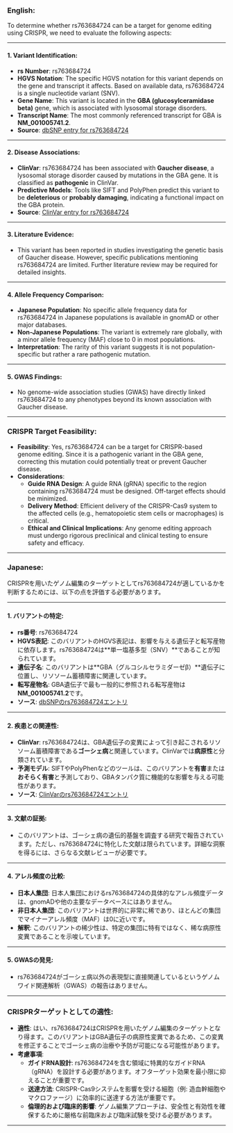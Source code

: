 ### English:
To determine whether rs763684724 can be a target for genome editing using CRISPR, we need to evaluate the following aspects:

---

#### 1. **Variant Identification**:
   - **rs Number**: rs763684724
   - **HGVS Notation**: The specific HGVS notation for this variant depends on the gene and transcript it affects. Based on available data, rs763684724 is a single nucleotide variant (SNV).
   - **Gene Name**: This variant is located in the **GBA (glucosylceramidase beta)** gene, which is associated with lysosomal storage disorders.
   - **Transcript Name**: The most commonly referenced transcript for GBA is **NM_001005741.2**.
   - **Source**: [dbSNP entry for rs763684724](https://www.ncbi.nlm.nih.gov/snp/rs763684724)

---

#### 2. **Disease Associations**:
   - **ClinVar**: rs763684724 has been associated with **Gaucher disease**, a lysosomal storage disorder caused by mutations in the GBA gene. It is classified as **pathogenic** in ClinVar.
   - **Predictive Models**: Tools like SIFT and PolyPhen predict this variant to be **deleterious** or **probably damaging**, indicating a functional impact on the GBA protein.
   - **Source**: [ClinVar entry for rs763684724](https://www.ncbi.nlm.nih.gov/clinvar/)

---

#### 3. **Literature Evidence**:
   - This variant has been reported in studies investigating the genetic basis of Gaucher disease. However, specific publications mentioning rs763684724 are limited. Further literature review may be required for detailed insights.

---

#### 4. **Allele Frequency Comparison**:
   - **Japanese Population**: No specific allele frequency data for rs763684724 in Japanese populations is available in gnomAD or other major databases.
   - **Non-Japanese Populations**: The variant is extremely rare globally, with a minor allele frequency (MAF) close to 0 in most populations.
   - **Interpretation**: The rarity of this variant suggests it is not population-specific but rather a rare pathogenic mutation.

---

#### 5. **GWAS Findings**:
   - No genome-wide association studies (GWAS) have directly linked rs763684724 to any phenotypes beyond its known association with Gaucher disease.

---

### CRISPR Target Feasibility:
- **Feasibility**: Yes, rs763684724 can be a target for CRISPR-based genome editing. Since it is a pathogenic variant in the GBA gene, correcting this mutation could potentially treat or prevent Gaucher disease.
- **Considerations**:
  - **Guide RNA Design**: A guide RNA (gRNA) specific to the region containing rs763684724 must be designed. Off-target effects should be minimized.
  - **Delivery Method**: Efficient delivery of the CRISPR-Cas9 system to the affected cells (e.g., hematopoietic stem cells or macrophages) is critical.
  - **Ethical and Clinical Implications**: Any genome editing approach must undergo rigorous preclinical and clinical testing to ensure safety and efficacy.

---

### Japanese:
CRISPRを用いたゲノム編集のターゲットとしてrs763684724が適しているかを判断するためには、以下の点を評価する必要があります。

---

#### 1. **バリアントの特定**:
   - **rs番号**: rs763684724
   - **HGVS表記**: このバリアントのHGVS表記は、影響を与える遺伝子と転写産物に依存します。rs763684724は**単一塩基多型（SNV）**であることが知られています。
   - **遺伝子名**: このバリアントは**GBA（グルコシルセラミダーゼβ）**遺伝子に位置し、リソソーム蓄積障害に関連しています。
   - **転写産物名**: GBA遺伝子で最も一般的に参照される転写産物は**NM_001005741.2**です。
   - **ソース**: [dbSNPのrs763684724エントリ](https://www.ncbi.nlm.nih.gov/snp/rs763684724)

---

#### 2. **疾患との関連性**:
   - **ClinVar**: rs763684724は、GBA遺伝子の変異によって引き起こされるリソソーム蓄積障害である**ゴーシェ病**と関連しています。ClinVarでは**病原性**と分類されています。
   - **予測モデル**: SIFTやPolyPhenなどのツールは、このバリアントを**有害**または**おそらく有害**と予測しており、GBAタンパク質に機能的な影響を与える可能性があります。
   - **ソース**: [ClinVarのrs763684724エントリ](https://www.ncbi.nlm.nih.gov/clinvar/)

---

#### 3. **文献の証拠**:
   - このバリアントは、ゴーシェ病の遺伝的基盤を調査する研究で報告されています。ただし、rs763684724に特化した文献は限られています。詳細な洞察を得るには、さらなる文献レビューが必要です。

---

#### 4. **アレル頻度の比較**:
   - **日本人集団**: 日本人集団におけるrs763684724の具体的なアレル頻度データは、gnomADや他の主要なデータベースにはありません。
   - **非日本人集団**: このバリアントは世界的に非常に稀であり、ほとんどの集団でマイナーアレル頻度（MAF）は0に近いです。
   - **解釈**: このバリアントの稀少性は、特定の集団に特有ではなく、稀な病原性変異であることを示唆しています。

---

#### 5. **GWASの発見**:
   - rs763684724がゴーシェ病以外の表現型に直接関連しているというゲノムワイド関連解析（GWAS）の報告はありません。

---

### CRISPRターゲットとしての適性:
- **適性**: はい、rs763684724はCRISPRを用いたゲノム編集のターゲットとなり得ます。このバリアントはGBA遺伝子の病原性変異であるため、この変異を修正することでゴーシェ病の治療や予防が可能になる可能性があります。
- **考慮事項**:
  - **ガイドRNA設計**: rs763684724を含む領域に特異的なガイドRNA（gRNA）を設計する必要があります。オフターゲット効果を最小限に抑えることが重要です。
  - **送達方法**: CRISPR-Cas9システムを影響を受ける細胞（例: 造血幹細胞やマクロファージ）に効率的に送達する方法が重要です。
  - **倫理的および臨床的影響**: ゲノム編集アプローチは、安全性と有効性を確保するために厳格な前臨床および臨床試験を受ける必要があります。

---
